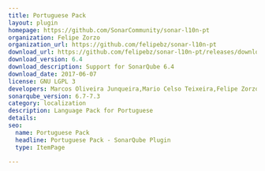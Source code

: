 ```yaml
---
title: Portuguese Pack
layout: plugin
homepage: https://github.com/SonarCommunity/sonar-l10n-pt
organization: Felipe Zorzo
organization_url: https://github.com/felipebz/sonar-l10n-pt
download_url: https://github.com/felipebz/sonar-l10n-pt/releases/download/v6.4/sonar-l10n-pt-plugin-6.4.jar
download_version: 6.4
download_description: Support for SonarQube 6.4
download_date: 2017-06-07
license: GNU LGPL 3
developers: Marcos Oliveira Junqueira,Mario Celso Teixeira,Felipe Zorzo
sonarqube_version: 6.7-7.3
category: localization
description: Language Pack for Portuguese
details: 
seo: 
  name: Portuguese Pack
  headline: Portuguese Pack - SonarQube Plugin
  type: ItemPage

---
```

